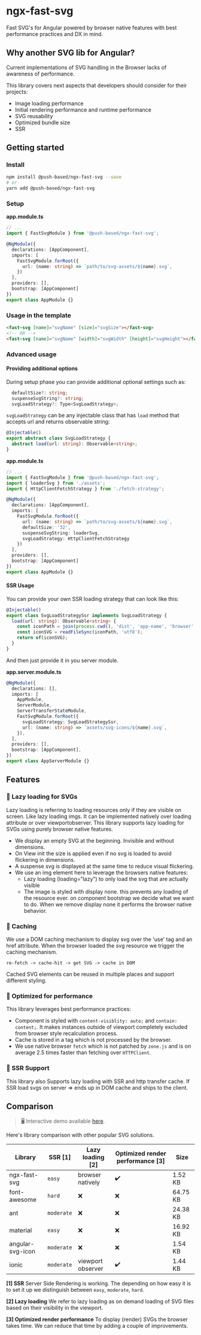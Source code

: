 # ngx-fast-svg

Fast SVG's for Angular powered by browser native features with best performance practices and DX in mind.

## Why another SVG lib for Angular?

Current implementations of SVG handling in the Browser lacks of awareness of performance.

This library covers next aspects that developers should consider for their projects:

- Image loading performance
- Initial rendering performance and runtime performance
- SVG reusability
- Optimized bundle size
- SSR

## Getting started

### Install

```bash
npm install @push-based/ngx-fast-svg --save
# or
yarn add @push-based/ngx-fast-svg
```

### Setup

**app.module.ts**

```typescript
// ...
import { FastSvgModule } from '@push-based/ngx-fast-svg';

@NgModule({
  declarations: [AppComponent],
  imports: [
    FastSvgModule.forRoot({
      url: (name: string) => `path/to/svg-assets/${name}.svg`,
    })
  ],
  providers: [],
  bootstrap: [AppComponent]
})
export class AppModule {}
```

### Usage in the template

```html
<fast-svg [name]="svgName" [size]="svgSize"></fast-svg>
<!-- OR -->
<fast-svg [name]="svgName" [width]="svgWidth" [height]="svgHeight"></fast-svg>
```

### Advanced usage

#### Providing additional options

During setup phase you can provide additional optional settings such as:

```typescript
  defaultSize?: string;
  suspenseSvgString?: string;
  svgLoadStrategy?: Type<SvgLoadStrategy>;
```

`svgLoadStrategy` can be any injectable class that has `load` method that accepts url and returns observable string:

```typescript
@Injectable()
export abstract class SvgLoadStrategy {
  abstract load(url: string): Observable<string>;
}
```

**app.module.ts**

```typescript
// ...
import { FastSvgModule } from '@push-based/ngx-fast-svg';
import { loaderSvg } from './assets';
import { HttpClientFetchStrategy } from './fetch-strategy';

@NgModule({
  declarations: [AppComponent],
  imports: [
    FastSvgModule.forRoot({
      url: (name: string) => `path/to/svg-assets/${name}.svg`,
      defaultSize: '32',
      suspenseSvgString: loaderSvg,
      svgLoadStrategy: HttpClientFetchStrategy
    })
  ],
  providers: [],
  bootstrap: [AppComponent]
})
export class AppModule {}
```

#### SSR Usage

You can provide your own SSR loading strategy that can look like this:

```typescript
@Injectable()
export class SvgLoadStrategySsr implements SvgLoadStrategy {
  load(url: string): Observable<string> {
    const iconPath = join(process.cwd(), 'dist', 'app-name', 'browser', url);
    const iconSVG = readFileSync(iconPath, 'utf8');
    return of(iconSVG);
  }
}
```

And then just provide it in you server module.

**app.server.module.ts**

```typescript
@NgModule({
  declarations: [],
  imports: [
    AppModule,
    ServerModule,
    ServerTransferStateModule,
    FastSvgModule.forRoot({
      svgLoadStrategy: SvgLoadStrategySsr,
      url: (name: string) => `assets/svg-icons/${name}.svg`,
    }),
  ],
  providers: [],
  bootstrap: [AppComponent],
})
export class AppServerModule {}
```

## Features

### :sloth: Lazy loading for SVGs

Lazy loading is referring to loading resources only if they are visible on screen. Like lazy loading imgs.
It can be implemented natively over loading attribute or over viewportobserver.
This library supports lazy loading for SVGs using purely browser native features.

- We display an empty SVG at the beginning. Invisible and without dimensions.
- On View init the size is applied even if no svg is loaded to avoid flickering in dimensions.
- A suspense svg is displayed at the same time to reduce visual flickering.
- We use an img element here to leverage the browsers native features:
  - Lazy loading (loading="lazy") to only load the svg that are actually visible
  - The image is styled with display none. this prevents any loading of the resource ever.
    on component bootstrap we decide what we want to do. When we remove display none it performs the browser native behavior.

### :floppy_disk: Caching

We use a DOM caching mechanism to display svg over the 'use' tag and an href attribute.
When the browser loaded the svg resource we trigger the caching mechanism.

`re-fetch -> cache-hit -> get SVG -> cache in DOM`

Cached SVG elements can be reused in multiple places and support different styling.

### :rocket: Optimized for performance

This library leverages best performance practices:

- Component is styled with `content-visiblity: auto;` and `contain: content;`. It makes instances outside of viewport completely excluded from browser style recalculation process.
- Cache is stored in a tag which is not processed by the browser.
- We use native browser `fetch` which is not patched by `zone.js` and is on average 2.5 times faster than fetching over `HTTPClient`.

### 🤖 SSR Support

This library also Supports lazy loading with SSR and http transfer cache.
If SSR load svgs on server => ends up in DOM cache and ships to the client.

## Comparison

> 🖥️ Interactive demo available [here](https://push-based.github.io/ngx-fast-svg).

Here's library comparison with other popular SVG solutions.

| Library          | SSR [1]    | Lazy loading [2]  | Optimized render performance [3] | Size     |
|------------------|------------|-------------------|----------------------------------|----------|
| ngx-fast-svg     | `easy`     | browser natively  | ✔️                               | 1.52 KB  |
| font-awesome     | `hard`     | ❌                | ❌                               | 64.75 KB |
| ant              | `moderate` | ❌                | ❌                               | 24.38 KB |
| material         | `easy`     | ❌                | ❌                               | 16.92 KB |
| angular-svg-icon | `moderate` | ❌                | ❌                               | 1.54 KB  |
| ionic            | `moderate` | viewport observer | ✔️                               | 1.44 KB  |

<!-- | Library          | SSR        | Lazy loading     | Hydration | Reusability of SVG DOM | Optimized render performance | Size     |
| ---------------- | ---------- | ---------------- | --------- | ---------------------- | ---------------------------- | -------- |
| ngx-fast-svg     | `easy`     | browser natively | ✔️        | ✔️                     | ✔️                           | 1.52 KB  |
| font-awesome     | `hard`     | ❌               | ✔️        | ✔️                     | ❌                           | 64.75 KB |
| ant              | `moderate` | ❌               | ✔️        | ✔️                     | ❌                           | 24.38 KB |
| material         | `easy`     | ❌               | ✔️        | ✔️                     | ❌                           | 16.92 KB |
| angular-svg-icon | `moderate` | ❌               | ✔️        | ✔️                     | ❌                           | 1.54 KB  |
| ionic            | `moderate` | viewport observer              | ✔️        | ✔️                     | ✔️                           | 1.443 KB  | -->

**[1] SSR**
Server Side Rendering is working. The depending on how easy it is to set it up we distinguish between `easy`, `moderate`, `hard`.

**[2] Lazy loading**
We refer to lazy loading as on demand loading of SVG files based on their visibility in the viewport.

<!-- **Hydration**
Is the process of taking over the SSR HTML and state of the app on the client side.
This can happen in a destructive way (deleting all present HTML and regenerate it from JS) on in a non-destructive way (reusing the existing DOM).

** Reusability of SVG DOM**
Reusability means that we maintain the content of an SVG, meaning its inner DOM structure `g`, `path` or other tags in one place and reuse them in many different places. -->

**[3] Optimized render performance**
To display (render) SVGs the browser takes time. We can reduce that time by adding a couple of improvements.
